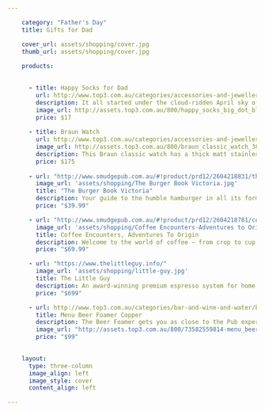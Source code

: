 ```yaml
---

    category: "Father's Day"
    title: Gifts for Dad

    cover_url: assets/shopping/cover.jpg
    thumb_url: assets/shopping/cover.jpg
    
    products:

      
      - title: Happy Socks for Dad
        url: http://www.top3.com.au/categories/accessories-and-jewellery/socks-and-jocks/happy-socks/bd01-068-4146
        description: It all started under the cloud-ridden April sky of yet another belayed Swedish Spring in 2008. A vision to spread happiness by turning an everyday essential into a colourful design piece. A rigid standard of ultimate quality, craftsmanship, and creativity. A philosophy brought to perfection by the Happy Socks collective of creators, most recently spotted in a 400 year-old shrieking red cottage among the cherry trees and berry bushes in a park located in the midst of Stockholm.
        image_url: http://assets.top3.com.au/800/happy_socks_big_dot_bl_org_yell_xz1.jpg
        price: $17
        
      - title: Braun Watch
        url: http://www.top3.com.au/categories/accessories-and-jewellery/watches---classic/braun-watch-series/bn0021bkbkg
        image_url: http://assets.top3.com.au/800/braun_classic_watch_38mm_black_xz1.jpg
        description: This Braun classic watch has a thick matt stainless steel case, and features a leather strap. It has a quartz 3 hand movement and a 50m water resistance, with a scratch resistant mineral glass.
        price: $175
        
      - url: "http://www.smudgepub.com.au/#!product/prd12/2604218831/the-burger-book---victoria"
        image_url: 'assets/shopping/The Burger Book Victoria.jpg'
        title: "The Burger Book Victoria"
        description: Your guide to the humble hamburger in all its forms. We’ve searched through pubs and parlours, trekked from cafés to corner stores and roamed from restaurants to bars to compile this book about the best burgers Victoria has to offer.  
        price: "$39.99"

      - url: "http://www.smudgepub.com.au/#!product/prd12/2604218781/coffee-encounters"
        image_url: 'assets/shopping/Coffee Encounters-Adventures to Origin.jpg'
        title: Coffee Encounters, Adventures To Origin
        description: Welcome to the world of coffee – from crop to cup. Enjoy the journey through Latin America and Indonesia, following the humble coffee bean’s journey and the passion that has gone into producing the coffee you love to drink. 
        price: "$69.99"

      - url: "https://www.thelittleguy.info/"
        image_url: 'assets/shopping/little-guy.jpg'
        title: The Little Guy 
        description: An award-winning premium espresso system for home use. The quality of the espresso shots and the milk texture equal or better any machine in the world, commercial machines included. The Little Guy has no moving parts, ensuring near zero servicing and perfect performance for the rest of your life. 
        price: "$699"

      - url: http://www.top3.com.au/categories/bar-and-wine-and-water/beer-and-accessories/menu-beer-foamer/men4690239
        title: Menu Beer Foamer Copper
        description: The Beer Foamer gets you as close to the Pub experience as you can without leaving your home. Denser beer foam will significantly increase the taste, aroma and feeling of the beer - just like beer fresh from the tap.
        image_url: "http://assets.top3.com.au/800/73582559814-menu_beer-foamer_xz3.jpg"
        price: "$99"

        
    layout:
      type: three-column
      image_align: left
      image_style: cover
      content_align: left

---
```

